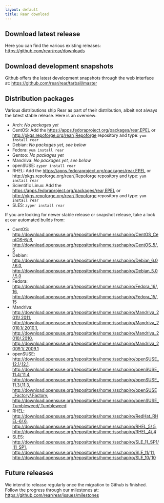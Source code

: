 ```yaml
---
layout: default
title: Rear download
---
```


## Download latest release ##
Here you can find the various existing releases:
<https://github.com/rear/rear/downloads>

## Download development snapshots ##
Github offers the latest development snapshots through the web interface at:
<https://github.com/rear/rear/tarball/master>

## Distribution packages ##
Various distributions ship Rear as part of their distribution, albeit not
always the latest stable release. Here is an overview:

 * Arch:
   *No packages yet*
 * CentOS:
   Add the <https://apps.fedoraproject.org/packages/rear,EPEL> or 
   <http://pkgs.repoforge.org/rear/,Repoforge> repository and type:
   ```yum install rear```
 * Debian:
   *No packages yet, see below*
 * Fedora:
   ```yum install rear```
 * Gentoo:
   *No packages yet*
 * Mandriva:
   *No packages yet, see below*
 * openSUSE:
   ```zyper install rear```
 * RHEL:
   Add the <https://apps.fedoraproject.org/packages/rear,EPEL> or 
   <http://pkgs.repoforge.org/rear/,Repoforge> repository and type:
   ```yum install rear```
 * Scientific Linux:
   Add the <https://apps.fedoraproject.org/packages/rear,EPEL> or 
   <http://pkgs.repoforge.org/rear/,Repoforge> repository and type:
   ```yum install rear```
 * SLES:
   ```zyper install rear```

If you are looking for newer stable release or snapshot release, take a look at
our automated builds from:

 * CentOS:
    <http://download.opensuse.org/repositories/home:/sschapiro/CentOS_CentOS-6/,6>,
    <http://download.opensuse.org/repositories/home:/sschapiro/CentOS_5/,5>
 * Debian:
    <http://download.opensuse.org/repositories/home:/sschapiro/Debian_6.0/,6.0>,
    <http://download.opensuse.org/repositories/home:/sschapiro/Debian_5.0/,5.0>
 * Fedora:
    <http://download.opensuse.org/repositories/home:/sschapiro/Fedora_16/,16>,
    <http://download.opensuse.org/repositories/home:/sschapiro/Fedora_15/,15>
 * Mandriva:
    <http://download.opensuse.org/repositories/home:/sschapiro/Mandriva_2011/,2011>,
    <http://download.opensuse.org/repositories/home:/sschapiro/Mandriva_2010.1/,2010.1>,
    <http://download.opensuse.org/repositories/home:/sschapiro/Mandriva_2010/,2010>,
    <http://download.opensuse.org/repositories/home:/sschapiro/Mandriva_2009.1/,2009.1>
 * openSUSE:
    <http://download.opensuse.org/repositories/home:/sschapiro/openSUSE_12.1/,12.1>,
    <http://download.opensuse.org/repositories/home:/sschapiro/openSUSE_11.4/,11.4>,
    <http://download.opensuse.org/repositories/home:/sschapiro/openSUSE_11.3/,11.3>,
    <http://download.opensuse.org/repositories/home:/sschapiro/openSUSE_Factory/,Factory>,
    <http://download.opensuse.org/repositories/home:/sschapiro/openSUSE_Tumbleweed/,Tumbleweed>
 * RHEL:
    <http://download.opensuse.org/repositories/home:/sschapiro/RedHat_RHEL-6/,6>,
    <http://download.opensuse.org/repositories/home:/sschapiro/RHEL_5/,5>,
    <http://download.opensuse.org/repositories/home:/sschapiro/RHEL_4/,4>
 * SLES:
    <http://download.opensuse.org/repositories/home:/sschapiro/SLE_11_SP1/,11_SP1>,
    <http://download.opensuse.org/repositories/home:/sschapiro/SLE_11/,11>,
    <http://download.opensuse.org/repositories/home:/sschapiro/SLE_10/,10>


## Future releases
We intend to release regularly once the migration to Github is finished.
Follow the progress through our milestones at: 
<https://github.com/rear/rear/issues/milestones>
